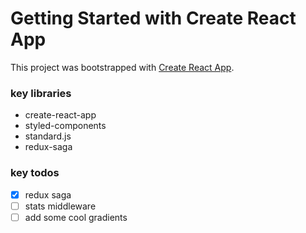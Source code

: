 # Getting Started with Create React App

This project was bootstrapped with [Create React App](https://github.com/facebook/create-react-app).

### key libraries
- create-react-app
- styled-components
- standard.js
- redux-saga

### key todos
- [x] redux saga
- [ ] stats middleware
- [ ] add some cool gradients
